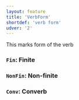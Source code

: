 ```yaml
---
layout: feature
title: 'VerbForm'
shortdef: 'verb form'
udver: '2'
---
```


This marks form of the verb

### <a name="Fin">`Fin`</a>: Finite

### <a name="NonFin">`NonFin`</a>: Non-finite

### <a name="Conv">`Conv`</a>: Converb